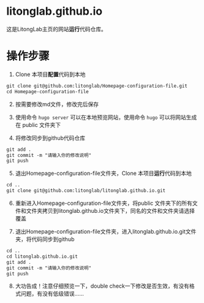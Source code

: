 # litonglab.github.io

这是LitongLab主页的网站**运行**代码仓库。

# 操作步骤

1. Clone 本项目**配置**代码到本地
```markdown
git clone git@github.com:litonglab/Homepage-configuration-file.git
cd Homepage-configuration-file
```

2. 按需要修改md文件，修改完后保存

3. 使用命令 `hugo server` 可以在本地预览网站，使用命令 `hugo` 可以将网站生成在 public 文件夹下

4. 将修改同步到github代码仓库
```markdown
git add .
git commit -m "请输入你的修改说明"
git push
```

5. 退出Homepage-configuration-file文件夹，Clone 本项目**运行**代码到本地
```markdown
cd ..
git clone git@github.com:litonglab/litonglab.github.io.git
```

6. 重新进入Homepage-configuration-file文件夹，将public 文件夹下的所有文件和文件夹拷贝到litonglab.github.io文件夹下，同名的文件和文件夹请选择覆盖

7. 退出Homepage-configuration-file文件夹，进入litonglab.github.io.git文件夹，将代码同步到github
```markdown
cd ..
cd litonglab.github.io.git
git add .
git commit -m "请输入你的修改说明"
git push
```
8. 大功告成！注意仔细预览一下，double check一下修改是否生效，有没有格式问题，有没有低级错误……
